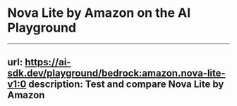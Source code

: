# Nova Lite by Amazon on the AI Playground


---
url: https://ai-sdk.dev/playground/bedrock:amazon.nova-lite-v1:0
description: Test and compare Nova Lite by Amazon
---
